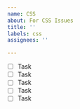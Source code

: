 ```yaml
---
name: CSS
about: For CSS Issues
title: ''
labels: css
assignees: ''

---
```


- [ ] Task
- [ ] Task
- [ ] Task
- [ ] Task
- [ ] Task
